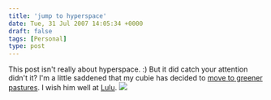 ```yaml
---
title: 'jump to hyperspace'
date: Tue, 31 Jul 2007 14:05:34 +0000
draft: false
tags: [Personal]
type: post
---
```


This post isn't really about hyperspace. :) But it did catch your attention didn't it? I'm a little saddened that my cubie has decided to [move to greener pastures](http://weblog.hypotheticalabs.com/?p=136). I wish him well at [Lulu](http://www.lulu.com). ![](http://static.lulu.com/images/logo_lulu.gif)